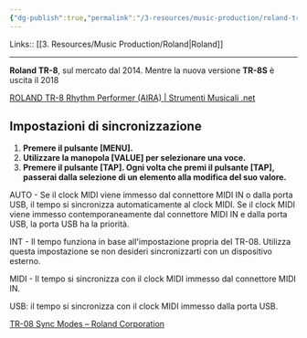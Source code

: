 ```yaml
---
{"dg-publish":true,"permalink":"/3-resources/music-production/roland-tr-8/"}
---
```


Links:: [[3. Resources/Music Production/Roland\|Roland]]

---

**Roland TR-8**, sul mercato dal 2014. Mentre la nuova versione **TR-8S** è uscita il 2018


[ROLAND TR-8 Rhythm Performer (AIRA) | Strumenti Musicali .net](https://www.strumentimusicali.net/product_info.php/products_id/47112/roland-tr-8-rhythm-performer-aira.html)

## Impostazioni di sincronizzazione

1. **Premere il pulsante [MENU].**
2. **Utilizzare la manopola [VALUE] per selezionare una voce.**
3. **Premere il pulsante [TAP]. Ogni volta che premi il pulsante [TAP], passerai dalla selezione di un elemento alla modifica del suo valore.**

AUTO - Se il clock MIDI viene immesso dal connettore MIDI IN o dalla porta USB, il tempo si sincronizza automaticamente al clock MIDI. Se il clock MIDI viene immesso contemporaneamente dal connettore MIDI IN e dalla porta USB, la porta USB ha la priorità.

INT - Il tempo funziona in base all'impostazione propria del TR-08. Utilizza questa impostazione se non desideri sincronizzarti con un dispositivo esterno.

MIDI - Il tempo si sincronizza con il clock MIDI immesso dal connettore MIDI IN.

USB: il tempo si sincronizza con il clock MIDI immesso dalla porta USB.

[TR-08 Sync Modes – Roland Corporation](https://support.roland.com/hc/en-us/articles/360060401011-TR-08-Sync-Modes)


